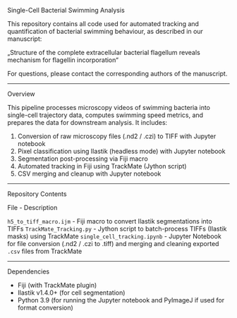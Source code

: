 Single-Cell Bacterial Swimming Analysis

This repository contains all code used for automated tracking and quantification of bacterial swimming behaviour, as described in our manuscript:

„Structure of the complete extracellular bacterial flagellum reveals mechanism for flagellin incorporation“

For questions, please contact the corresponding authors of the manuscript.

---

Overview

This pipeline processes microscopy videos of swimming bacteria into single-cell trajectory data, computes swimming speed metrics, and prepares the data for downstream analysis. It includes:

1. Conversion of raw microscopy files (.nd2 / .czi) to TIFF with Jupyter notebook 
2. Pixel classification using Ilastik (headless mode) with Jupyter notebook 
3. Segmentation post-processing via Fiji macro
4. Automated tracking in Fiji using TrackMate (Jython script)
5. CSV merging and cleanup with Jupyter notebook

---

Repository Contents

File - Description

`h5_to_tiff_macro.ijm` - Fiji macro to convert Ilastik segmentations into TIFFs
`TrackMate_Tracking.py` - Jython script to batch-process TIFFs (Ilastik masks) using TrackMate
`single_cell_tracking.ipynb` - Jupyter Notebook for file conversion (.nd2 / .czi to .tiff) and merging and cleaning exported `.csv` files from TrackMate

---

Dependencies

- Fiji (with TrackMate plugin)
- Ilastik v1.4.0+ (for cell segmentation)
- Python 3.9 (for running the Jupyter notebook and PyImageJ if used for format conversion)
